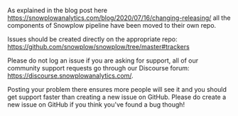   As explained in the blog post here https://snowplowanalytics.com/blog/2020/07/16/changing-releasing/ all the components of Snowplow pipeline have been moved to their own repo.

Issues should be created directly on the appropriate repo: https://github.com/snowplow/snowplow/tree/master#trackers

Please do not log an issue if you are asking for support, all of our community support requests go through
our Discourse forum: https://discourse.snowplowanalytics.com/.

Posting your problem there ensures more people will see it and you should get support faster than creating a new issue on
GitHub. Please do create a new issue on GitHub if you think you've found a bug though!
